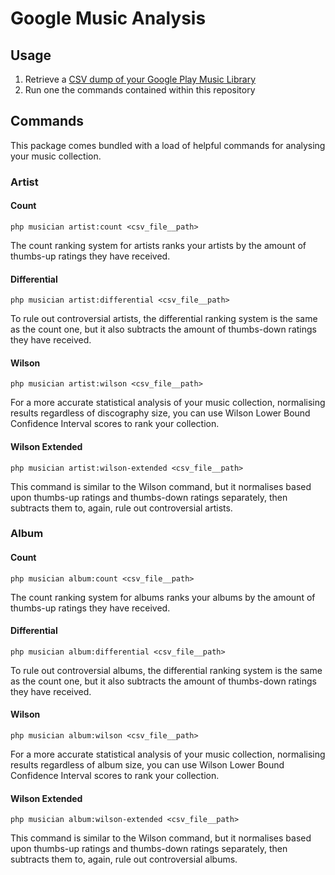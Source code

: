 # Google Music Analysis

## Usage

 1. Retrieve a [CSV dump of your Google Play Music Library](https://gist.github.com/danhanly/9279ccc18d5594e305ad028505400130)
 2. Run one the commands contained within this repository
 
## Commands

This package comes bundled with a load of helpful commands for analysing your music collection.

### Artist

#### Count

`php musician artist:count <csv_file__path>`

The count ranking system for artists ranks your artists by the amount of thumbs-up ratings they have received.

#### Differential

`php musician artist:differential <csv_file__path>`

To rule out controversial artists, the differential ranking system is the same as the count one, but it also subtracts the amount of thumbs-down ratings they have received.

#### Wilson

`php musician artist:wilson <csv_file__path>`

For a more accurate statistical analysis of your music collection, normalising results regardless of discography size, you can use Wilson Lower Bound Confidence Interval scores to rank your collection.

#### Wilson Extended

`php musician artist:wilson-extended <csv_file__path>`

This command is similar to the Wilson command, but it normalises based upon thumbs-up ratings and thumbs-down ratings separately, then subtracts them to, again, rule out controversial artists.

### Album

#### Count

`php musician album:count <csv_file__path>`

The count ranking system for albums ranks your albums by the amount of thumbs-up ratings they have received.

#### Differential

`php musician album:differential <csv_file__path>`

To rule out controversial albums, the differential ranking system is the same as the count one, but it also subtracts the amount of thumbs-down ratings they have received.

#### Wilson

`php musician album:wilson <csv_file__path>`

For a more accurate statistical analysis of your music collection, normalising results regardless of album size, you can use Wilson Lower Bound Confidence Interval scores to rank your collection.

#### Wilson Extended

`php musician album:wilson-extended <csv_file__path>`

This command is similar to the Wilson command, but it normalises based upon thumbs-up ratings and thumbs-down ratings separately, then subtracts them to, again, rule out controversial albums.
